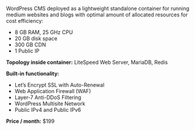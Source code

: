 WordPress CMS deployed as a lightweight standalone container for running medium websites and blogs with optimal amount of allocated resources for cost efficiency:

* 8 GB RAM, 25 GHz CPU
* 20 GB disk space
* 300 GB CDN
* 1 Public IP

**Topology inside container:** LiteSpeed Web Server, MariaDB, Redis


**Built-in functionality:**

* Let’s Encrypt SSL with Auto-Renewal
* Web Application Firewall (WAF)
* Layer-7 Anti-DDoS Filtering
* WordPress Multisite Network
* Public IPv4 and Public IPv6


**Price / month:** $199

